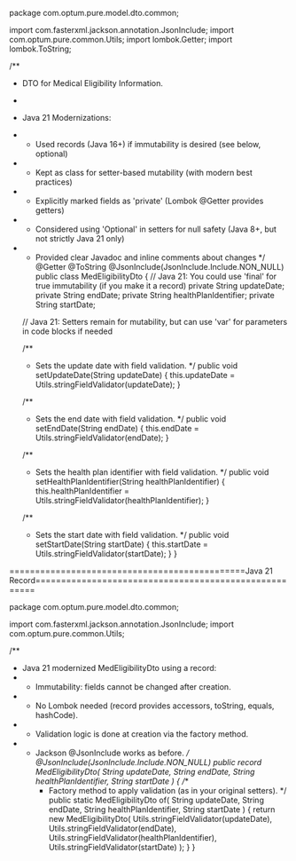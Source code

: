 package com.optum.pure.model.dto.common;

import com.fasterxml.jackson.annotation.JsonInclude;
import com.optum.pure.common.Utils;
import lombok.Getter;
import lombok.ToString;

/**
 * DTO for Medical Eligibility Information.
 *
 * Java 21 Modernizations:
 * - Used records (Java 16+) if immutability is desired (see below, optional)
 * - Kept as class for setter-based mutability (with modern best practices)
 * - Explicitly marked fields as 'private' (Lombok @Getter provides getters)
 * - Considered using 'Optional' in setters for null safety (Java 8+, but not strictly Java 21 only)
 * - Provided clear Javadoc and inline comments about changes
 */
@Getter
@ToString
@JsonInclude(JsonInclude.Include.NON_NULL)
public class MedEligibilityDto {
    // Java 21: You could use 'final' for true immutability (if you make it a record)
    private String updateDate;
    private String endDate;
    private String healthPlanIdentifier;
    private String startDate;

    // Java 21: Setters remain for mutability, but can use 'var' for parameters in code blocks if needed

    /**
     * Sets the update date with field validation.
     */
    public void setUpdateDate(String updateDate) {
        this.updateDate = Utils.stringFieldValidator(updateDate);
    }

    /**
     * Sets the end date with field validation.
     */
    public void setEndDate(String endDate) {
        this.endDate = Utils.stringFieldValidator(endDate);
    }

    /**
     * Sets the health plan identifier with field validation.
     */
    public void setHealthPlanIdentifier(String healthPlanIdentifier) {
        this.healthPlanIdentifier = Utils.stringFieldValidator(healthPlanIdentifier);
    }

    /**
     * Sets the start date with field validation.
     */
    public void setStartDate(String startDate) {
        this.startDate = Utils.stringFieldValidator(startDate);
    }
}

==============================================Java 21 Record======================================================

package com.optum.pure.model.dto.common;

import com.fasterxml.jackson.annotation.JsonInclude;
import com.optum.pure.common.Utils;

/**
 * Java 21 modernized MedEligibilityDto using a record:
 * - Immutability: fields cannot be changed after creation.
 * - No Lombok needed (record provides accessors, toString, equals, hashCode).
 * - Validation logic is done at creation via the factory method.
 * - Jackson @JsonInclude works as before.
 */
@JsonInclude(JsonInclude.Include.NON_NULL)
public record MedEligibilityDto(
        String updateDate,
        String endDate,
        String healthPlanIdentifier,
        String startDate
) {
    /**
     * Factory method to apply validation (as in your original setters).
     */
    public static MedEligibilityDto of(
            String updateDate,
            String endDate,
            String healthPlanIdentifier,
            String startDate
    ) {
        return new MedEligibilityDto(
            Utils.stringFieldValidator(updateDate),
            Utils.stringFieldValidator(endDate),
            Utils.stringFieldValidator(healthPlanIdentifier),
            Utils.stringFieldValidator(startDate)
        );
    }
}

